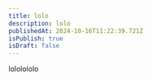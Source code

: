```yaml
---
title: lolo
description: lolo
publishedAt: 2024-10-16T11:22:39.721Z
isPublish: true
isDraft: false
---
```

l﻿ololololo